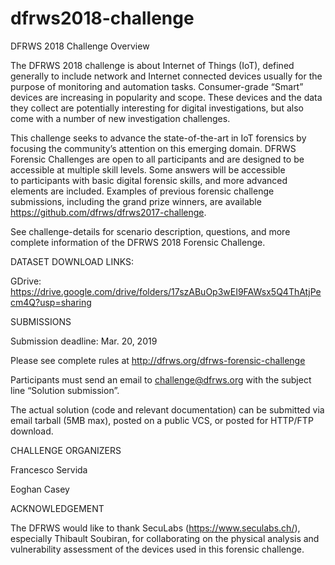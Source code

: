 # dfrws2018-challenge

DFRWS 2018 Challenge Overview

The DFRWS 2018 challenge is about Internet of Things (IoT), defined generally to include network and Internet connected devices usually for the purpose of monitoring and automation tasks. Consumer-grade “Smart” devices are increasing in popularity and scope. These devices and the data they collect are potentially interesting for digital investigations, but also come with a number of new investigation challenges.

This challenge seeks to advance the state-of-the-art in IoT forensics by focusing the community’s attention on this emerging domain. DFRWS Forensic Challenges are open to all participants and are designed to be accessible at multiple skill levels. Some answers will be accessible to participants with basic digital forensic skills, and more advanced elements are included. Examples of previous forensic challenge submissions, including the grand prize winners, are available https://github.com/dfrws/dfrws2017-challenge.

See challenge-details for scenario description, questions, and more complete information of the DFRWS 2018 Forensic Challenge.

DATASET DOWNLOAD LINKS:

 GDrive: https://drive.google.com/drive/folders/17szABuOp3wEI9FAWsx5Q4ThAtjPecm4Q?usp=sharing


SUBMISSIONS

Submission deadline: Mar. 20, 2019

Please see complete rules at http://dfrws.org/dfrws-forensic-challenge

Participants must send an email to challenge@dfrws.org with the subject line “Solution submission”.

The actual solution (code and relevant documentation) can be submitted via email tarball (5MB max), posted on a public VCS, or posted for HTTP/FTP download.


CHALLENGE ORGANIZERS

Francesco Servida

Eoghan Casey


ACKNOWLEDGEMENT

The DFRWS would like to thank SecuLabs (https://www.seculabs.ch/), especially Thibault Soubiran, for collaborating on the physical analysis and vulnerability assessment of the devices used in this forensic challenge.
